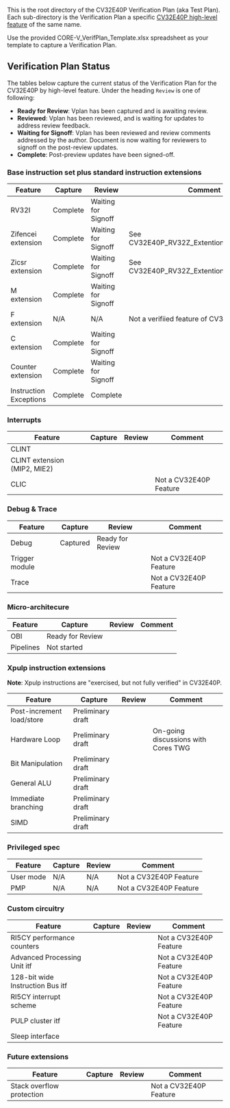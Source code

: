 <!--- SPDX-License-Identifier: Apache-2.0 WITH SHL-2.0 ---> 
This is the root directory of the CV32E40P Verification Plan (aka Test Plan).  Each sub-directory is the Verification Plan a specific [CV32E40P high-level feature](https://github.com/openhwgroup/core-v-verif/tree/master/doc) of the same name.

Use the provided CORE-V_VerifPlan_Template.xlsx spreadsheet as your template to capture a Verification Plan.

## Verification Plan Status

The tables below capture the current status of the Verification Plan for the CV32E40P by high-level feature.  Under the heading `Review` is one of following:
* **Ready for Review**: Vplan has been captured and is awaiting review.
* **Reviewed**: Vplan has been reviewed, and is waiting for updates to address review feedback.
* **Waiting for Signoff**: Vplan has been reviewed and review comments addressed by the author.  Document is now waiting for reviewers to signoff on the post-review updates.
* **Complete**: Post-preview updates have been signed-off.

### Base instruction set plus standard instruction extensions

| Feature | Capture | Review | Comment |
|---------|---------|--------|---------|
| RV32I | Complete | Waiting for Signoff | |
| Zifencei extension | Complete | Waiting for Signoff | See CV32E40P_RV32Z_Extention_Instructions.xlsx |
| Zicsr extension | Complete | Waiting for Signoff | See CV32E40P_RV32Z_Extention_Instructions.xlsx |
| M extension | Complete | Waiting for Signoff | |
| F extension | N/A | N/A | Not a verifiied feature of CV32E40P |
| C extension | Complete | Waiting for Signoff | |
| Counter extension | Complete | Waiting for Signoff | |
| Instruction Exceptions | Complete | Complete |  |

### Interrupts

| Feature | Capture | Review | Comment |
|---------|---------|--------|---------|
| CLINT | | | |
| CLINT extension (MIP2, MIE2) | | | |
| CLIC | | | Not a CV32E40P Feature |

### Debug & Trace

| Feature | Capture | Review | Comment |
|---------|---------|--------|---------|
| Debug | Captured | Ready for Review |  |
| Trigger module | | | Not a CV32E40P Feature |
| Trace | | | Not a CV32E40P Feature |

### Micro-architecure

| Feature | Capture | Review | Comment |
|---------|---------|--------|---------|
| OBI     | Ready for Review | | | |
| Pipelines | Not started | | | |

### Xpulp instruction extensions
**Note**: Xpulp instructions are "exercised, but not fully verified" in CV32E40P.

| Feature | Capture | Review | Comment |
|---------|---------|--------|---------|
| Post-increment load/store | Preliminary draft | | |
| Hardware Loop | Preliminary draft | | On-going discussions with Cores TWG |
| Bit Manipulation | Preliminary draft | | |
| General ALU | Preliminary draft | | |
| Immediate branching | Preliminary draft | | |
| SIMD | Preliminary draft | | |

### Privileged spec

| Feature | Capture | Review | Comment |
|---------|---------|--------|---------|
| User mode | N/A| N/A | Not a CV32E40P Feature |
| PMP | N/A | N/A | Not a CV32E40P Feature |

### Custom circuitry

| Feature | Capture | Review | Comment |
|---------|---------|--------|---------|
| RI5CY performance counters | | | Not a CV32E40P Feature |
| Advanced Processing Unit itf | | | Not a CV32E40P Feature |
| 128-bit wide Instruction Bus itf | | | Not a CV32E40P Feature |
| RI5CY interrupt scheme | | | Not a CV32E40P Feature |
| PULP cluster itf | | | Not a CV32E40P Feature |
| Sleep interface | | | |

### Future extensions

| Feature | Capture | Review | Comment |
|---------|---------|--------|---------|
| Stack overflow protection | | | Not a CV32E40P Feature |
